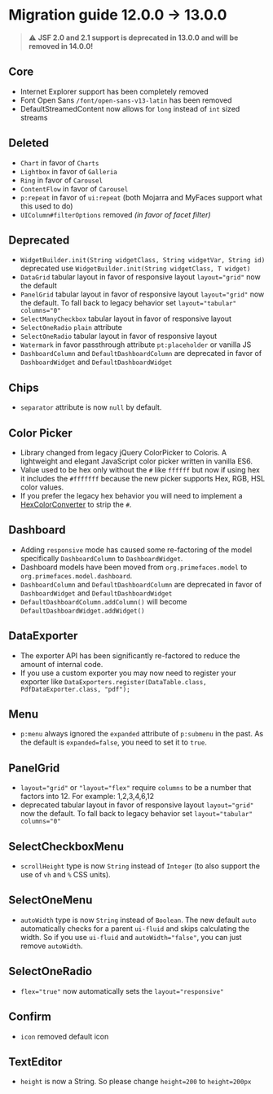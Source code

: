 # Migration guide 12.0.0 -> 13.0.0

> :warning: **JSF 2.0 and 2.1 support is deprecated in 13.0.0 and will be removed in 14.0.0!**

## Core
  * Internet Explorer support has been completely removed
  * Font Open Sans `/font/open-sans-v13-latin` has been removed
  * DefaultStreamedContent now allows for `long` instead of `int` sized streams

## Deleted
  * `Chart` in favor of `Charts`
  * `Lightbox` in favor of `Galleria`
  * `Ring` in favor of `Carousel`
  * `ContentFlow` in favor of `Carousel`
  * `p:repeat` in favor of `ui:repeat` (both Mojarra and MyFaces support what this used to do)
  * `UIColumn#filterOptions` removed _(in favor of facet filter)_

## Deprecated
  * `WidgetBuilder.init(String widgetClass, String widgetVar, String id)` deprecated use `WidgetBuilder.init(String widgetClass, T widget)`
  * `DataGrid` tabular layout in favor of responsive layout `layout="grid"` now the default
  * `PanelGrid` tabular layout in favor of responsive layout `layout="grid"` now the default. To fall back to legacy behavior set `layout="tabular" columns="0"`
  * `SelectManyCheckbox` tabular layout in favor of responsive layout
  * `SelectOneRadio` `plain` attribute
  * `SelectOneRadio` tabular layout in favor of responsive layout
  * `Watermark` in favor passthrough attribute `pt:placeholder` or vanilla JS
  * `DashboardColumn` and `DefaultDashboardColumn` are deprecated in favor of `DashboardWidget` and `DefaultDashboardWidget`

## Chips
  * `separator` attribute is now `null` by default.

## Color Picker
  * Library changed from legacy jQuery ColorPicker to Coloris. A lightweight and elegant JavaScript color picker written in vanilla ES6.
  * Value used to be hex only without the `#` like `ffffff` but now if using hex it includes the `#fffffff` because the new picker supports Hex, RGB, HSL color values.
  * If you prefer the legacy hex behavior you will need to implement a [HexColorConverter](../13_0_0/components/colorpicker.md) to strip the `#`.

## Dashboard
  * Adding `responsive` mode has caused some re-factoring of the model specifically `DashboardColumn` to `DashboardWidget`.
  * Dashboard models have been moved from `org.primefaces.model` to `org.primefaces.model.dashboard`.
  * `DashboardColumn` and `DefaultDashboardColumn` are deprecated in favor of `DashboardWidget` and `DefaultDashboardWidget`
  * `DefaultDashboardColumn.addColumn()` will become `DefaultDashboardWidget.addWidget()`

## DataExporter
  * The exporter API has been significantly re-factored to reduce the amount of internal code.
  * If you use a custom exporter you may now need to register your exporter like `DataExporters.register(DataTable.class, PdfDataExporter.class, "pdf");`
  
## Menu
  * `p:menu` always ignored the `expanded` attribute of `p:submenu` in the past. As the default is `expanded=false`, you need to set it to `true`.

## PanelGrid
  * `layout="grid"` or `"layout="flex"` require `columns` to be a number that factors into 12. For example: 1,2,3,4,6,12
  * deprecated tabular layout in favor of responsive layout `layout="grid"` now the default. To fall back to legacy behavior set `layout="tabular" columns="0"`

## SelectCheckboxMenu
  * `scrollHeight` type is now `String` instead of `Integer` (to also support the use of `vh` and `%` CSS units).

## SelectOneMenu
  * `autoWidth` type is now `String` instead of `Boolean`. The new default `auto` automatically checks for a parent `ui-fluid` and skips calculating the width. So if you use `ui-fluid` and `autoWidth="false"`, you can just remove `autoWidth`.

## SelectOneRadio
  * `flex="true"` now automatically sets the `layout="responsive"`

## Confirm
  * `icon` removed default icon

## TextEditor
  * `height` is now a String. So please change `height=200` to `height=200px`
